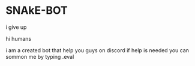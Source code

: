 # SNAkE-BOT
i give up


hi humans 

i am a created bot that help you guys on discord if help
is needed you can sommon me by typing
.eval
